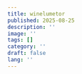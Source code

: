 ```yaml
---
title: winelumetor
published: 2025-08-25
description: ''
image: ''
tags: []
category: ''
draft: false 
lang: ''
---
```

